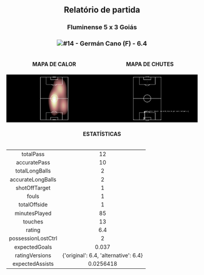 <h2 style="text-align: center;">Relatório de partida</h3>

<h3 style="text-align: center;">Fluminense 5 x 3 Goiás</h3>

<h3 style="text-align: center;"><img src="https://api.sofascore.com/api/v1/player/33238/image">#14 - Germán Cano (F) - 6.4</h3>

<div style="text-align: left; display: grid; grid-template-columns: 1fr 1fr;">
  <div>
    <h4 style="text-align: center;">MAPA DE CALOR</h3>
    <img src=../players/heatmaps/11067459_33238.png>
</div>
  <div>
    <h4 style="text-align: center;">MAPA DE CHUTES</h3>
    <img src=../players/shotmaps/11067459_33238.png>
  </div>
</div>

<h4 style="text-align: center;">ESTATÍSTICAS</h3>
<div style="text-align: center; display: grid; grid-template-columns: 1fr;">
  <div>
    <table>
        <tr>
            <td>totalPass
            </td>
            <td>12
            </td>
        </tr><tr>
            <td>accuratePass
            </td>
            <td>10
            </td>
        </tr><tr>
            <td>totalLongBalls
            </td>
            <td>2
            </td>
        </tr><tr>
            <td>accurateLongBalls
            </td>
            <td>2
            </td>
        </tr><tr>
            <td>shotOffTarget
            </td>
            <td>1
            </td>
        </tr><tr>
            <td>fouls
            </td>
            <td>1
            </td>
        </tr><tr>
            <td>totalOffside
            </td>
            <td>1
            </td>
        </tr><tr>
            <td>minutesPlayed
            </td>
            <td>85
            </td>
        </tr><tr>
            <td>touches
            </td>
            <td>13
            </td>
        </tr><tr>
            <td>rating
            </td>
            <td>6.4
            </td>
        </tr><tr>
            <td>possessionLostCtrl
            </td>
            <td>2
            </td>
        </tr><tr>
            <td>expectedGoals
            </td>
            <td>0.037
            </td>
        </tr><tr>
            <td>ratingVersions
            </td>
            <td>{'original': 6.4, 'alternative': 6.4}
            </td>
        </tr><tr>
            <td>expectedAssists
            </td>
            <td>0.0256418
            </td>
        </tr>
        </table>
</div>